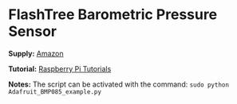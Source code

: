 # FlashTree Barometric Pressure Sensor

**Supply:** [Amazon](https://www.amazon.ca/gp/product/B07TZBJ2H5/ref=ppx_yo_dt_b_asin_title_o03_s00?ie=UTF8&psc=1)

**Tutorial:** [Raspberry Pi Tutorials](https://tutorials-raspberrypi.com/raspberry-pi-and-i2c-air-pressure-sensor-bmp180)

**Notes:** The script can be activated with the command: `sudo python Adafruit_BMP085_example.py`
